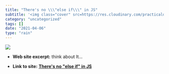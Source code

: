 ```yaml
---
title: "There's no \\\"else if\\\" in JS"
subtitle: '<img class="cover" src=https://res.cloudinary.com/practicaldev/image/fetch/s--Fa6wYAhR--/c_imagga_sc...'
category: "uncategorized"
tags: []
date: "2021-04-06"
type: "rain"
---
```

<img class="cover" src=https://res.cloudinary.com/practicaldev/image/fetch/s--Fa6wYAhR--/c_imagga_scale,f_auto,fl_progressive,h_500,q_auto,w_1000/https://proxy.duckduckgo.com/iu/%3Fu%3Dhttps%253A%252F%252Fwww.ibm.com%252Fevents%252Fthink%252Fimages%252FLeadspace_static.png%26f%3D1>



* **Web site excerpt:** think about It...

* **Link to site:** **[There's no \"else if\" in JS](https://dev.to/genta/theres-no-else-if-in-js--24f9)**